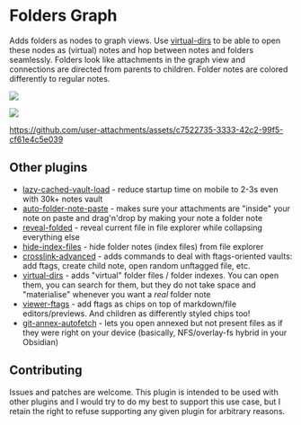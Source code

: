# Folders Graph

Adds folders as nodes to graph views. Use [virtual-dirs](https://github.com/d7sd6u/obsidian-virtual-dirs) to be able to open these nodes as (virtual) notes and hop between notes and folders seamlessly. Folders look like attachments in the graph view and connections are directed from parents to children. Folder notes are colored differently to regular notes.

![](./docs/globalgraphview.png)

![](./docs/localgraphview.png)

https://github.com/user-attachments/assets/c7522735-3333-42c2-99f5-cf61e4c5e039

## Other plugins

- [lazy-cached-vault-load](https://github.com/d7sd6u/obsidian-lazy-cached-vault-load) - reduce startup time on mobile to 2-3s even with 30k+ notes vault
- [auto-folder-note-paste](https://github.com/d7sd6u/obsidian-auto-folder-note-paste) - makes sure your attachments are "inside" your note on paste and drag'n'drop by making your note a folder note
- [reveal-folded](https://github.com/d7sd6u/obsidian-reveal-folded) - reveal current file in file explorer while collapsing everything else
- [hide-index-files](https://github.com/d7sd6u/obsidian-hide-index-files) - hide folder notes (index files) from file explorer
- [crosslink-advanced](https://github.com/d7sd6u/obsidian-crosslink-advanced) - adds commands to deal with ftags-oriented vaults: add ftags, create child note, open random unftagged file, etc.
- [virtual-dirs](https://github.com/d7sd6u/obsidian-virtual-dirs) - adds "virtual" folder files / folder indexes. You can open them, you can search for them, but they do not take space and "materialise" whenever you want a _real_ folder note
- [viewer-ftags](https://github.com/d7sd6u/obsidian-viewer-ftags) - add ftags as chips on top of markdown/file editors/previews. And children as differently styled chips too!
- [git-annex-autofetch](https://github.com/d7sd6u/obsidian-git-annex-autofetch) - lets you open annexed but not present files as if they were right on your device (basically, NFS/overlay-fs hybrid in your Obsidian)

## Contributing

Issues and patches are welcome. This plugin is intended to be used with other plugins and I would try to do my best to support this use case, but I retain the right to refuse supporting any given plugin for arbitrary reasons.
